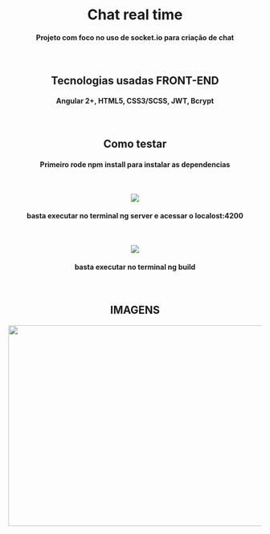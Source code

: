 <h1 align="center"> Chat real time </h1>
<h4 align="center"> Projeto com foco no uso de socket.io para criação de chat </h4><br />

<h2 align="center"> Tecnologias usadas <span>FRONT-END</span> </h2>
<h4 align="center"> Angular 2+, HTML5, CSS3/SCSS, JWT, Bcrypt </h4><br />

<h2 align="center"> Como testar </h2>
<h4 align="center">Primeiro rode npm install para instalar as dependencias</h4><br />
<p align="center">
<img src="https://img.shields.io/static/v1?label=angular&message=SERVE&color=red&style=for-the-badge&logo=ANGULAR"/>
</p>
<h4 align="center"> basta executar no terminal ng server e acessar o localost:4200 </h4><br />

<p align="center">
<img src="https://img.shields.io/static/v1?label=angular&message=BUILD&color=red&style=for-the-badge&logo=ANGULAR"/>
</p>
<h4 align="center"> basta executar no terminal ng build </h4><br />

<h2 align="center"><span>IMAGENS</span> </h2>
<p align="center"> 
<img width="600" height="400" src="https://media.giphy.com/media/m9ulSClZaVfXIJ5AiE/giphy.gif"/>
</p><br />
